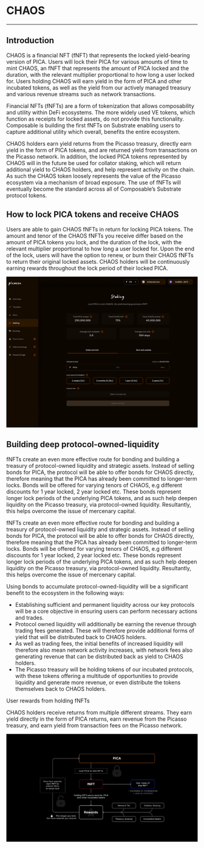 # CHAOS

---

## Introduction

CHAOS is a financial NFT (fNFT) that represents the locked yield-bearing version of PICA. Users will lock their PICA for various amounts of time to mint CHAOS, an fNFT that represents the amount of PICA locked and the duration, with the relevant multiplier proportional to how long a user locked for. Users holding CHAOS will earn yield in the form of PICA and other incubated tokens, as well as the yield from our actively managed treasury and various revenue streams such as network transactions.

Financial NFTs (fNFTs) are a form of tokenization that allows composability and utility within DeFi ecosystems. The more widely used VE tokens, which function as receipts for locked assets, do not provide this functionality. Composable is building the first fNFTs on Substrate enabling users to capture additional utility which overall, benefits the entire ecosystem. 

CHAOS holders earn yield returns from the Picasso treasury, directly earn yield in the form of PICA tokens, and are returned yield from transactions on the Picasso network. In addition, the locked PICA tokens represented by CHAOS will in the future be used for collator staking, which will return additional yield to CHAOS holders, and help represent activity on the chain. As such the CHAOS token loosely represents the value of the Picasso ecosystem via a mechanism of broad exposure. The use of fNFTs will eventually become the standard across all of Composable’s Substrate protocol tokens.

## How to lock PICA tokens and receive CHAOS 

Users are able to gain CHAOS fNFTs in return for locking PICA tokens. The amount and tenor of the CHAOS fNFTs you receive differ based on the amount of PICA tokens you lock, and the duration of the lock, with the relevant multiplier proportional to how long a user locked for. Upon the end of the lock, users will have the option to renew, or burn their CHAOS fNFTs to return their original locked assets. CHAOS holders will be continuously earning rewards throughout the lock period of their locked PICA.


![how_to_CHAOS](./how-to-CHAOS.png)


## Building deep protocol-owned-liquidity

fNFTs create an even more effective route for bonding and building a treasury of protocol-owned liquidity and strategic assets. Instead of selling bonds for PICA, the protocol will be able to offer bonds for CHAOS directly, therefore meaning that the PICA has already been committed to longer-term locks. Bonds will be offered for varying tenors of CHAOS, e.g different discounts for 1 year locked, 2 year locked etc. These bonds represent longer lock periods of the underlying PICA tokens, and as such help deepen liquidity on the Picasso treasury, via protocol-owned liquidity. Resultantly, this helps overcome the issue of mercenary capital.

fNFTs create an even more effective route for bonding and building a treasury of protocol-owned liquidity and strategic assets. Instead of selling bonds for PICA, the protocol will be able to offer bonds for CHAOS directly, therefore meaning that the PICA has already been committed to longer-term locks. Bonds will be offered for varying tenors of CHAOS, e.g different discounts for 1 year locked, 2 year locked etc. These bonds represent longer lock periods of the underlying PICA tokens, and as such help deepen liquidity on the Picasso treasury, via protocol-owned liquidity. Resultantly, this helps overcome the issue of mercenary capital.

Using bonds to accumulate protocol-owned-liquidity will be a significant benefit to the ecosystem in the following ways:

* Establishing sufficient and permanent liquidity across our key protocols will be a core objective in ensuring users can perform necessary actions and trades.
* Protocol owned liquidity will additionally be earning the revenue through trading fees generated. These will therefore provide additional forms of yield that will be distributed back to CHAOS holders.
* As well as trading fees, the initial benefits of increased liquidity will therefore also mean network activity increases, with network fees also generating revenue that can be distributed back as yield to CHAOS holders.
* The Picasso treasury will be holding tokens of our incubated protocols, with these tokens offering a multitude of opportunities to provide liquidity and generate more revenue, or even distribute the tokens themselves back to CHAOS holders.

User rewards from holding fNFTs

CHAOS holders receive returns from multiple different streams. They earn yield directly in the form of PICA returns, earn revenue from the Picasso treasury, and earn yield from transaction fees on the Picasso network.


![CHAOS_architecture](./CHAOS-architecture.png)
